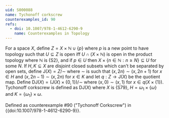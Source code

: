 ```yaml
---
uid: S000088
name: Tychonoff corkscrew
counterexamples_id: 90
refs:
  - doi: 10.1007/978-1-4612-6290-9 
    name: Counterexamples in Topology
---
```


For a space $X$, define $Z = X\times \mathbb{N} \cup \{p\}$ where $p$ is a new point to have topology such that $U\subseteq Z$ is open iff $U\cap (X\times \mathbb{N})$ is open in the product topology where $\mathbb{N}$ is {S2}, and if $p\in U$ then $X\times \{n\in \mathbb{N} : n\geq N\}\subseteq U$ for some $N$. If $H, K\subseteq X$ are disjoint closed subsets which can't be separated by open sets, define $\text{J}(X) = Z/\sim$ where $\sim$ is such that $(x, 2n)\sim (x, 2n+1)$ for $x\in H$ and $(x, 2n-1)\sim (x, 2n)$ for $x\in K$ and let $q:Z\to \text{J}(X)$ be the quotient map. Define $\text{DJ}(X) = (\text{J}(X)\times \{0, 1\})/\sim$ where $(x, 0)\sim (x, 1)$ for $x\in q(X\times \{1\})$. Tychonoff corkscrew is defined as $\text{DJ}(X)$ where $X$ is {S79}, $H = \omega_1\times \{\omega\}$ and $K = \{\omega_1\}\times \omega$.

Defined as counterexample #90 ("Tychonoff Corkscrew")
in {{doi:10.1007/978-1-4612-6290-9}}.
